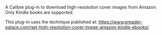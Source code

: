 A Calibre plug-in to download high-resolution cover images from Amazon.
Only Kindle books are supported.

This plug-in uses the technique published at:
https://www.ereader-palace.com/get-high-resolution-cover-image-amazon-kindle-ebooks/

